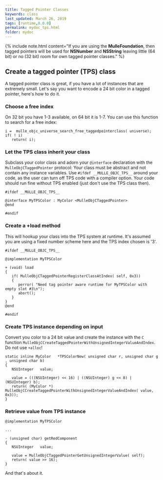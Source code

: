 ```yaml
---
title: Tagged Pointer Classes
keywords: class
last_updated: March 26, 2019
tags: [runtime,8.0.0]
permalink: mydoc_tps.html
folder: mydoc
---
```


{% include note.html content="If you are using the **MulleFoundation**, then
tagged pointers will be used for **NSNumber** and **NSString** leaving little
(64 bit) or no (32 bit) room for own tagged pointer classes." %}

## Create a tagged pointer (TPS) class

A tagged pointer class is great, if you have a lot of instances that are
extremely small. Let's say you want to encode a 24 bit color in a tagged
pointer, here's how to do it.


### Choose a free index

On 32 bit you have 1-3 available, on 64 bit it is 1-7. You can use this function
to search for a free index:

```
i =  mulle_objc_universe_search_free_taggedpointerclass( universe);
if( ! i)
   return( i);
```

###  Let the TPS class inherit your class

Subclass your color class and adorn your `@interface` declaration with the
`MulleObjCTaggedPointer` protocol:
Your class must be abstract and not contain any instance variables.
Use `#ifdef __MULLE_OBJC_TPS__` around your code, as the user can turn off TPS
code with a compiler option. Your code should run fine without TPS enabled
(just don't use the TPS class then).

```
#ifdef __MULLE_OBJC_TPS__

@interface MyTPSColor : MyColor <MulleObjCTaggedPointer>
@end

#endif
```

### Create a +load method

This will hookup your class into the TPS system at runtime. It's assumed you
are using a fixed number scheme here and the TPS index chosen is '3'.


```
#ifdef __MULLE_OBJC_TPS__

@implementation MyTPSColor

+ (void) load
{
   if( MulleObjCTaggedPointerRegisterClassAtIndex( self, 0x3))
   {
      perror( "Need tag pointer aware runtime for MyTPSColor with empty slot #3\n");
      abort();
   }
}
@end

#endif
```

### Create TPS instance depending on input

Convert you color to a 24 bit value and create the instance with the `C` function
`MulleObjCCreateTaggedPointerWithUnsignedIntegerValueAndIndex`. Do not use `+alloc`!

```
static inline MyColor   *TPSColorNew( unsigned char r, unsigned char g , unsigned char b)
{
   NSUInteger   value;

   value = (((NSUInteger) << 16) | ((NSUInteger) g << 8) | (NSUInteger) b);
   return( (MyColor *) MulleObjCCreateTaggedPointerWithUnsignedIntegerValueAndIndex( value, 0x3));
}
```

### Retrieve value from TPS instance

```
@implementation MyTPSColor

...

- (unsigned char) getRedComponent
{
   NSUInteger   value;

   value = MulleObjCTaggedPointerGetUnsignedIntegerValue( self);
   return( value >> 16);
}
```

And that's about it.



